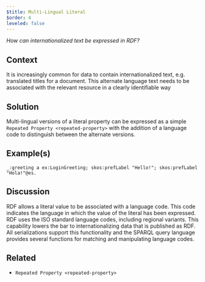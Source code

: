 ```yaml
---
$title: Multi-Lingual Literal
$order: 4
leveled: false
---
```


*How can internationalized text be expressed in RDF?*

## Context

It is increasingly common for data to contain internationalized text, e.g. translated titles for a document. This alternate language text needs to be associated with the relevant resource in a clearly identifiable way

## Solution

Multi-lingual versions of a literal property can be expressed as a simple `Repeated Property <repeated-property>` with the addition of a language code to distinguish between the alternate versions.

## Example(s)

``_:greeting a ex:LoginGreeting; skos:prefLabel "Hello!"; skos:prefLabel "Hola!"@es.``

## Discussion

RDF allows a literal value to be associated with a language code. This code indicates the language in which the value of the literal has been expressed. RDF uses the ISO standard language codes, including regional variants. This capability lowers the bar to internationalizing data that is published as RDF. All serializations support this functionality and the SPARQL query language provides several functions for matching and manipulating language codes.

## Related

- `Repeated Property <repeated-property>`
